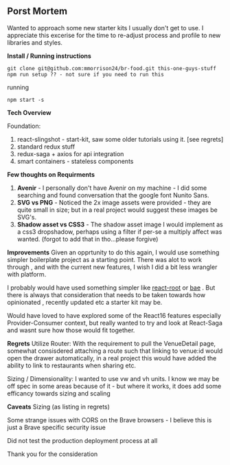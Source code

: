 
## Porst Mortem
Wanted to approach some new starter kits I usually don't get to use. I appreciate this excerise for the time to re-adjust process and profile to new libraries and styles.

**Install / Running instructions**
```
git clone git@github.com:mmorrison24/br-food.git this-one-guys-stuff
npm run setup ?? - not sure if you need to run this
```

running
```
npm start -s
```

**Tech Overview**

Foundation:

1. react-slingshot - start-kit, saw some older tutorials using it. [see regrets]
2. standard redux stuff
3. redux-saga + axios for api integration
4. smart containers - stateless components

**Few thoughts on Requirments**

1. **Avenir** - I personally don't have Avenir on my machine - I did some searching and found conversation that the google font Nunito Sans.
2. **SVG vs PNG** - Noticed the 2x image assets were provided - they are quite small in size; but in a real project would suggest these images be SVG's.
3. **Shadow asset vs CSS3** - The shadow asset image I would implement as a css3 dropshadow, perhaps using a filter if per-se a multiply affect was wanted. (forgot to add that in tho...please forgive)

**Improvements** 
Given an opprtunity to do this again, I would use something simpler boilerplate project as a starting point. There was alot to work through , and with the current new features, I wish I did a bit less wrangler with platform.

I probably would have used something simpler like [react-root](https://www.npmjs.com/package/react-root) or [bae](https://github.com/siddharthkp/bae) . 
But there is always that consideration that needs to be taken towards how opinionated , recently updated etc a starter kit may be.

Would have loved to have explored some of the React16 features especially Provider-Consumer context, but really wanted to try and look at React-Saga and wasnt sure how those would fit together.

**Regrets**
Utilize Router: With the requirement to pull the VenueDetail page, somewhat consisdered attaching a route such that linking to venue:id would open the drawer automatically, in a real project this would have added the ability to link to restaurants when sharing etc.

Sizing / Dimensionality: I wanted to use vw and vh units. I know we may be off spec in some areas because of it - but where it works, it does add some efficancy towards sizing and scaling

**Caveats**
Sizing (as listing in regrets)

Some strange issues with CORS on the Brave browsers - I believe this is just a Brave specific security issue

Did not test the production deployment process at all

Thank you for the consideration